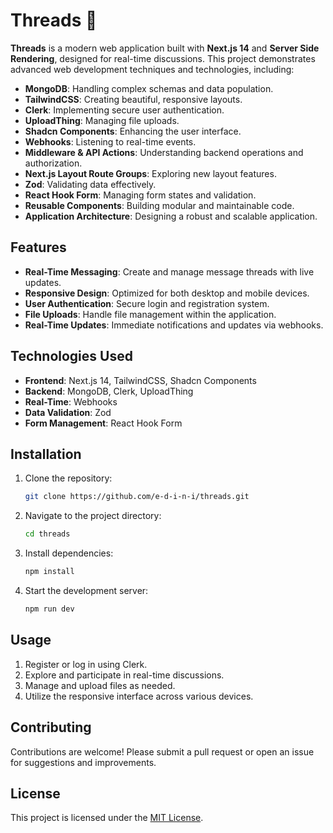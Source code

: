 # Threads 🧵

**Threads** is a modern web application built with **Next.js 14** and **Server Side Rendering**, designed for real-time discussions. This project demonstrates advanced web development techniques and technologies, including:

- **MongoDB**: Handling complex schemas and data population.
- **TailwindCSS**: Creating beautiful, responsive layouts.
- **Clerk**: Implementing secure user authentication.
- **UploadThing**: Managing file uploads.
- **Shadcn Components**: Enhancing the user interface.
- **Webhooks**: Listening to real-time events.
- **Middleware & API Actions**: Understanding backend operations and authorization.
- **Next.js Layout Route Groups**: Exploring new layout features.
- **Zod**: Validating data effectively.
- **React Hook Form**: Managing form states and validation.
- **Reusable Components**: Building modular and maintainable code.
- **Application Architecture**: Designing a robust and scalable application.

## Features

- **Real-Time Messaging**: Create and manage message threads with live updates.
- **Responsive Design**: Optimized for both desktop and mobile devices.
- **User Authentication**: Secure login and registration system.
- **File Uploads**: Handle file management within the application.
- **Real-Time Updates**: Immediate notifications and updates via webhooks.

## Technologies Used

- **Frontend**: Next.js 14, TailwindCSS, Shadcn Components
- **Backend**: MongoDB, Clerk, UploadThing
- **Real-Time**: Webhooks
- **Data Validation**: Zod
- **Form Management**: React Hook Form

## Installation

1. Clone the repository:
   ```bash
   git clone https://github.com/e-d-i-n-i/threads.git
   ```
2. Navigate to the project directory:
   ```bash
   cd threads
   ```
3. Install dependencies:
   ```bash
   npm install
   ```
4. Start the development server:
   ```bash
   npm run dev
   ```

## Usage

1. Register or log in using Clerk.
2. Explore and participate in real-time discussions.
3. Manage and upload files as needed.
4. Utilize the responsive interface across various devices.

## Contributing

Contributions are welcome! Please submit a pull request or open an issue for suggestions and improvements.

## License

This project is licensed under the [MIT License](LICENSE).
